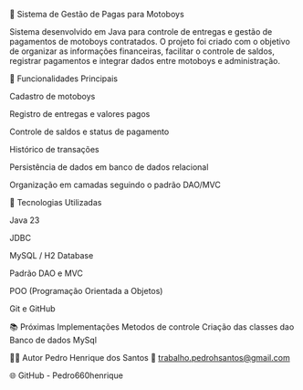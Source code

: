 🚀 Sistema de Gestão de Pagas para Motoboys

Sistema desenvolvido em Java para controle de entregas e gestão de pagamentos de motoboys contratados.
O projeto foi criado com o objetivo de organizar as informações financeiras, facilitar o controle de saldos, registrar pagamentos e integrar dados entre motoboys e administração.

🧩 Funcionalidades Principais

Cadastro de motoboys

Registro de entregas e valores pagos

Controle de saldos e status de pagamento

Histórico de transações

Persistência de dados em banco de dados relacional

Organização em camadas seguindo o padrão DAO/MVC

💾 Tecnologias Utilizadas

Java 23

JDBC

MySQL / H2 Database

Padrão DAO e MVC

POO (Programação Orientada a Objetos)

Git e GitHub

📚 Próximas Implementações
Metodos de controle
Criação das classes dao
Banco de dados MySql

👨‍💻 Autor
Pedro Henrique dos Santos
📧 trabalho.pedrohsantos@gmail.com

🌐 GitHub - Pedro660henrique
